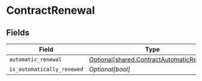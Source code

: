 # ContractRenewal


## Fields

| Field                                                                                        | Type                                                                                         | Required                                                                                     | Description                                                                                  |
| -------------------------------------------------------------------------------------------- | -------------------------------------------------------------------------------------------- | -------------------------------------------------------------------------------------------- | -------------------------------------------------------------------------------------------- |
| `automatic_renewal`                                                                          | [Optional[shared.ContractAutomaticRenewal]](../../models/shared/contractautomaticrenewal.md) | :heavy_minus_sign:                                                                           | N/A                                                                                          |
| `is_automatically_renewed`                                                                   | *Optional[bool]*                                                                             | :heavy_minus_sign:                                                                           | N/A                                                                                          |